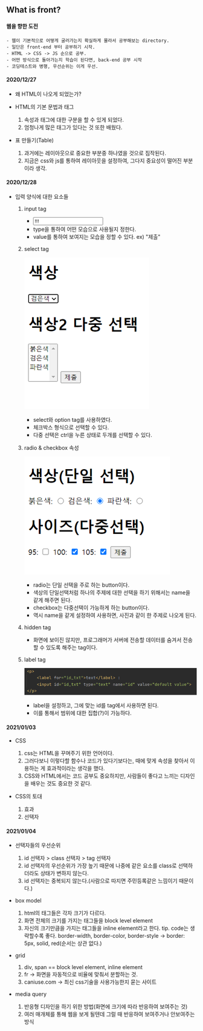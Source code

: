 ## What is front?

#### 웹을 향한 도전

    - 웹이 기본적으로 어떻게 굴러가는지 확실하게 몰라서 공부해보는 directory.
    - 일단은 front-end 부터 공부하기 시작.
    - HTML -> CSS -> JS 순으로 공부.
    - 어떤 방식으로 돌아가는지 학습이 된다면, back-end 공부 시작
    - 코딩테스트와 병행, 우선순위는 이게 우선.

#### 2020/12/27

- 왜 HTML이 나오게 되었는가?

- HTML의 기본 문법과 태그
    1. 속성과 태그에 대한 구분을 할 수 있게 되었다.
    2. 엄청나게 많은 태그가 있다는 것 또한 배웠다.
    
- 표 만들기(Table) 
    1. 과거에는 레이아웃으로 중요한 부분중 하나였을 것으로 짐작된다.
    2. 지금은 css와 js를 통하여 레이아웃을 설정하여, 그다지 중요성이 떨어진 부분이라 생각.
    

#### 2020/12/28

- 입력 양식에 대한 요소들
    1. input tag
        - <input type="???" value="!!!">
        - type을 통하여 어떤 모습으로 사용될지 정한다.
        - value를 통하여 보여지는 모습을 정할 수 있다. ex) "제출"
        
    2. select tag
    
        ![select tag](./img/select&option.PNG)
        - select와 option tag를 사용하였다.
        - 체크박스 형식으로 선택할 수 있다.
        - 다중 선택은 ctrl을 누른 상태로 두개를 선택할 수 있다.
        
    3. radio & checkbox 속성
        
        ![radio&checkbox 속성](./img/radio&checkbox.png)
        - radio는 단일 선택을 주로 하는 button이다.
        - 색상의 단일선택처럼 하나의 주제에 대한 선택을 하기 위해서는 name을 같게 해주면 된다.
        - checkbox는 다중선택이 가능하게 하는 button이다.
        - 역시 name을 같게 설정하여 사용하면, 사진과 같이 한 주제로 나오게 된다.
        
    4. hidden tag
        
        - 화면에 보이진 않지만, 프로그래머가 서버에 전송할 데이터를 숨겨서 전송할 수 있도록 해주는 tag이다.

    5. label tag
    
        ![label](./img/label.png)
        - label을 설정하고, 그에 맞는 id를 tag에서 사용하면 된다.
        - 이를 통해서 범위에 대한 집합(?)이 가능하다.


#### 2021/01/03

- CSS
    1. css는 HTML을 꾸며주기 위한 언어이다.
    2. 그러다보니 이렇다할 함수나 코드가 있다기보다는, 때에 맞게 속성을 찾아서 이용하는 게 효과적이라는 생각을 했다.
    3. CSS와 HTML에서는 코드 공부도 중요하지만, 사람들이 좋다고 느끼는 디자인을 배우는 것도 중요한 것 같다.
    
- CSS의 토대
    1. 효과
    2. 선택자
    
    
#### 2021/01/04

- 선택자들의 우선순위
    1. id 선택자 > class 선택자 > tag 선택자
    2. id 선택자의 우선순위가 가장 높기 때문에 나중에 같은 요소를 class로 선택하더라도 상태가 변하지 않는다.
    3. id 선택자는 중복되지 않는다.(사람으로 따지면 주민등록같은 느낌이기 때문이다.)
    
- box model
    1. html의 태그들은 각자 크기가 다르다.
    2. 화면 전체의 크기를 가지는 태그들을 block level element
    3. 자신의 크기만큼을 가지는 태그들을 inline element라고 한다.
    tip. code는 생략할수록 좋다.
    border-width, border-color, border-style -> border: 5px, solid, red(순서는 상관 없다.)
    
- grid
    1. div, span == block level element, inline element
    2. fr -> 화면을 자동적으로 비율에 맞춰서 분할하는 것.
    3. caniuse.com -> 최신 css기술을 사용가능한지 묻는 사이트 
    
- media query
    1. 반응형 디자인을 하기 위한 방법(화면에 크기에 따라 반응하여 보여주는 것)
    2. 여러 매개체를 통해 웹을 보게 될텐데 그럴 때 반응하여 보여주거나 안보여주는 방식
    